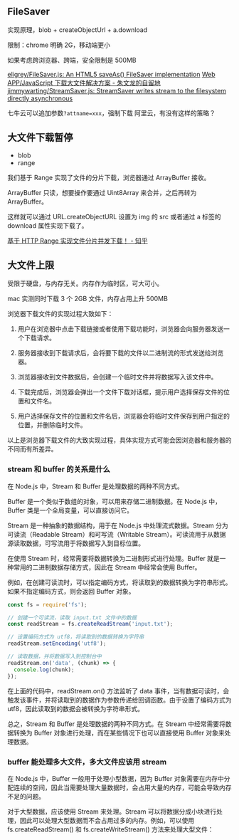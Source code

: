 
## FileSaver

实现原理，blob + createObjectUrl + a.download

限制：chrome 明确 2G，移动端更小

如果考虑跨浏览器、跨端，安全限制是 500MB

[eligrey/FileSaver.js: An HTML5 saveAs() FileSaver implementation](https://github.com/eligrey/FileSaver.js)
[Web APP/JavaScript 下载大文件解决方案 - 朱文龙的自留地](https://www.zhuwenlong.com/blog/article/5b4886b70a06a868748e10b4)
[jimmywarting/StreamSaver.js: StreamSaver writes stream to the filesystem directly asynchronous](https://github.com/jimmywarting/StreamSaver.js)

七牛云可以追加参数`?attname=xxx`，强制下载
阿里云，有没有这样的策略？

## 大文件下载暂停

- blob
- range

我们基于 Range 实现了文件的分片下载，浏览器通过 ArrayBuffer 接收。

ArrayBuffer 只读，想要操作要通过 Uint8Array 来合并，之后再转为 ArrayBuffer。

这样就可以通过 URL.createObjectURL 设置为 img 的 src 或者通过 a 标签的 download 属性实现下载了。

[基于 HTTP Range 实现文件分片并发下载！ - 知乎](https://zhuanlan.zhihu.com/p/620113538)

## 大文件上限

受限于硬盘，与内存无关。内存作为临时区，可大可小。

mac 实测同时下载 3 个 2GB 文件，内存占用上升 500MB

浏览器下载文件的实现过程大致如下：

1. 用户在浏览器中点击下载链接或者使用下载功能时，浏览器会向服务器发送一个下载请求。

2. 服务器接收到下载请求后，会将要下载的文件以二进制流的形式发送给浏览器。

3. 浏览器接收到文件数据后，会创建一个临时文件并将数据写入该文件中。

4. 下载完成后，浏览器会弹出一个文件下载对话框，提示用户选择保存文件的位置和文件名。

5. 用户选择保存文件的位置和文件名后，浏览器会将临时文件保存到用户指定的位置，并删除临时文件。

以上是浏览器下载文件的大致实现过程，具体实现方式可能会因浏览器和服务器的不同而有所差异。

### stream 和 buffer 的关系是什么

在 Node.js 中，Stream 和 Buffer 是处理数据的两种不同方式。

Buffer 是一个类似于数组的对象，可以用来存储二进制数据。在 Node.js 中，Buffer 类是一个全局变量，可以直接访问它。

Stream 是一种抽象的数据结构，用于在 Node.js 中处理流式数据。Stream 分为可读流（Readable Stream）和可写流（Writable Stream）。可读流用于从数据源读取数据，可写流用于将数据写入到目标位置。

在使用 Stream 时，经常需要将数据转换为二进制形式进行处理。Buffer 就是一种常用的二进制数据存储方式，因此在 Stream 中经常会使用 Buffer。

例如，在创建可读流时，可以指定编码方式，将读取到的数据转换为字符串形式。如果不指定编码方式，则会返回 Buffer 对象。

```javascript
const fs = require('fs');

// 创建一个可读流，读取 input.txt 文件中的数据
const readStream = fs.createReadStream('input.txt');

// 设置编码方式为 utf8，将读取到的数据转换为字符串
readStream.setEncoding('utf8');

// 读取数据，并将数据写入到控制台中
readStream.on('data', (chunk) => {
  console.log(chunk);
});
```

在上面的代码中，readStream.on() 方法监听了 data 事件，当有数据可读时，会触发该事件，并将读取到的数据作为参数传递给回调函数。由于设置了编码方式为 utf8，因此读取到的数据会被转换为字符串形式。

总之，Stream 和 Buffer 是处理数据的两种不同方式。在 Stream 中经常需要将数据转换为 Buffer 对象进行处理，而在某些情况下也可以直接使用 Buffer 对象来处理数据。

### buffer 能处理多大文件，多大文件应该用 stream

在 Node.js 中，Buffer 一般用于处理小型数据，因为 Buffer 对象需要在内存中分配连续的空间，因此当需要处理大量数据时，会占用大量的内存，可能会导致内存不足的问题。

对于大型数据，应该使用 Stream 来处理。Stream 可以将数据分成小块进行处理，因此可以处理大型数据而不会占用过多的内存。例如，可以使用 fs.createReadStream() 和 fs.createWriteStream() 方法来处理大型文件：